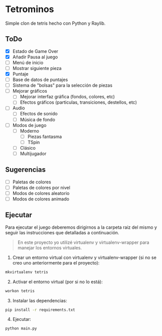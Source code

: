 # Tetrominos

Simple clon de tetris hecho con Python y Raylib.

## ToDo

- [x] Estado de Game Over
- [x] Añadir Pausa al juego
- [ ] Menú de inicio
- [ ] Mostrar siguiente pieza
- [x] Puntaje
- [ ] Base de datos de puntajes
- [ ] Sistema de "bolsas" para la selección de piezas
- [ ] Mejorar gráficos
	- [ ] Mejorar interfaz gráfica (fondos, colores, etc)
	- [ ] Efectos gráficos (particulas, transiciones, destellos, etc)
- [ ] Audio
	- [ ] Efectos de sonido
	- [ ] Música de fondo
- [ ] Modos de juego
	- [ ] Moderno
		- [ ] Piezas fantasma
		- [ ] TSpin
	- [ ] Clásico
	- [ ] Multijugador

## Sugerencias

- [ ] Paletas de colores
- [ ] Paletas de colores por nivel
- [ ] Modos de colores aleatorio
- [ ] Modos de colores animado

## Ejecutar

Para ejecutar el juego deberemos dirigirnos a la carpeta raiz del mismo y seguir las instrucciones que detalladas a continuación.

> En este proyecto yo utilizé virtualenv y virtualenv-wrapper para manejar los entornos virtuales.

1. Crear un entorno virtual con virtualenv y virtualenv-wrapper (si no se creo uno anteriormente para el proyecto):

~~~bash
mkvirtualenv tetris
~~~

2. Activar el entorno virtual (por si no lo está):

~~~bash
workon tetris
~~~

3. Instalar las dependencias:

~~~bash
pip install -r requirements.txt
~~~

4. Ejecutar:

~~~bash
python main.py
~~~
